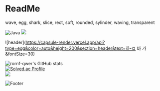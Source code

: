 # ReadMe

wave, egg, shark, slice, rect, soft, rounded, sylinder, waving, transparent

![Java](https://img.shields.io/badge/Java-007396.svg?&style=for-the-badge&logo=Java&logoColor=white)
<img src="https://img.shields.io/badge/JAVA-007396?style=flat-square&logo=JAVA&logoColor=white" />

![header](https://capsule-render.vercel.app/api?type=egg&color=auto&height=200&section=header&text=하-ㅁ 바 가&fontSize=30)


![rornf-qwer's GitHub stats](https://github-readme-stats.vercel.app/api?username=rornf-qwer&show_icons=true&theme=tokyonight) <br>
[![Solved.ac Profile](http://mazassumnida.wtf/api/v2/generate_badge?boj=tmskwjs)](https://solved.ac/tmskwjs/)<br>
<img src="http://mazandi.herokuapp.com/api?handle=tmskwjs&theme=dark"/>

![Footer](https://capsule-render.vercel.app/api?type=egg&color=auto&height=200&section=footer)

